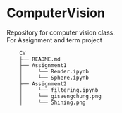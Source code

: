 # ComputerVision
Repository for computer vision class.<br>
For Assignment and term project

```
    CV
    ├── README.md
    ├── Assignment1
    │     └── Render.ipynb
    │     └── Sphere.ipynb
    ├── Assignment2
    │     └── filtering.ipynb
    │     └── gisaengchung.png
    │     └── Shining.png
```
